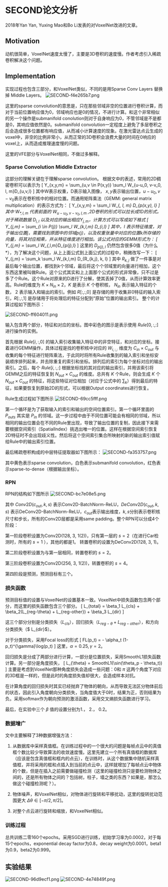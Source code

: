 # SECOND论文分析
2018年Yan Yan, Yuxing Mao和Bo Li发表的对VoxelNet改进的文章。

## Motivation
动机很简单，VoxelNet速度太慢了，主要是3D卷积的速度慢。作者考虑引入稀疏卷积解决这个问题。

## Implementation
实现过程也包含三部分，和VoxelNet类似，不同的是用Sparse Conv Layers 替换掉 Middle Layers。
<img alt="SECOND-f4e265b7.png" src="assets/SECOND-f4e265b7.png" width="" height="" >

这里的sparse convolution的意思是，只在那些邻域非空的位置进行卷积计算，而对于当前位置响应值为0，邻域响应也是0的情况，不进行计算。和这个非常相似的另一个操作是submanifold conolution则对于自身响应为0，不管邻域是不是都是0，其响应值依然是0。submanifold convolution一定程度上避免了多层卷积之后会造成很多位置都有响应值，从而减小计算速度的现象。在激光雷达点云生成的voxel中，非空的比例非常小，从而正常的3D卷积会浪费大量的时间在0响应的voxel上，从而造成推理速度慢的问题。

这里的VFE部分与VoxelNet相同，不做过多解释。

### Sparse Convolution Middle Extractor
这部分的理解关键在于理解sparse convolution。
根据文中的表述，常用的2D稠密卷积可以表示为
\[
Y_{x,y,m} = \sum_{u,v \in P(x,y)} \sum_l W_{u-u_0, v-v_0, l, m}D_{u,v,l}
\]
其中W表示权重，D表示输入图像， $x,y$表示输出位置，$u-u_0, v-v_0$表示在卷积核中的相对位置。而通用矩阵乘法（GEMM: general matrix multiplication）的表示方式为：
\[
Y_{x,y,m} = \sum_l W_{*, l, m} D_{p(x,y), l}
\]
其中 $W_{*, l, m}$ 代表前面的 $W_{u-u_0, v-v_0, l, m}$ ,2D卷积的形式可以拉长成1D的形式。对于稀疏数据 $D_{i,l}$ 以及对应的输出相应$Y_{j,m}$，计算方式可以写成如下格式
\[
Y_{j,m} = \sum_{i \in P(j)} \sum_l W_{k,l,m} D_{i,l}
\]
其中，$l$ 表示特征维度，对于输出位置$j$，需要找到原图中的邻域$p(j)$，以及权重张量中对应的位置$k$所存储的向量，将其对应相乘，并从特征维度进行相加。该公式对应的GEMM形式为：
\[
Y_{j,m} = \sum_l W_{*,l,m}D_{p(j),l}
\]
这里的 $D_{p(j),l}$ 仍然包含很多0值（为什么*），为了解决这个问题，从上上面公式到上面公式的过程中，稍微改写一下：
\[
Y_{j,m} = \sum_k \sum_l W_{k,l,m} D_{R_{k,j}, k, l}
\]
其中 $R_{k,j}$ 做了一件事是对最后每个输出位置，都找到$k$个邻域，最后将这个个邻域里的向量进行相加，这个东西这里被叫做Rule。这个公式其实和上上面那个公式的形式非常像，只不过是多了个Rule。这个Rule对原来的D进行了分解，使其丢掉了0值，从而计算效率更高。Rule的维度为 $K \times N_{in} \times 2$，$K$ 是表示 $K$ 个卷积核， $N_{in}$ 表示输入特征的个数， $2$ 表示输入和输出的索引。例如 $R[:, :, 0]$ 是存储的用于收集非0特征的输入索引，$R[:,:,1]$ 是存储用于将处理后的特征分配到“原始”位置的输出索引。
整个的计算过程如下图所示：

<img alt="SECOND-ff604011.png" src="assets/SECOND-ff604011.png" width="" height="" >

输入包含两个部分，特征和对应的坐标。图中彩色的图示是表示使用 $Rule[0, :, :]$ 进行操作的实例。

首先根据 $Rule[i, :, 0]$ 的输入索引收集输入特征中的非空特征，和对应的坐标。接着进行GEMM操作，具体过程是找的卷积核中对应的 $W_{i, :, :}$ 维度为 $C_{in} \times C_{out}$ 与收集的每个特征进行矩阵乘法，于此同时将所有Rule收集到的输入索引和坐标安装顺序排列起来，并去除重复的索引和坐标。排列后的索引为每个坐标对应的输出索引。之后，每个 $Rule[i, :, :]$ 根据坐标找的其对应的输出索引，并用该索引将GEMM之后的特征恢复到 $N_{out} \times C_{out}$ 的维度。总共有 $K$ 个Rule，则会生成 $K$ 个 $N_{out} \times C_{out}$ 的特征，将这些特征对位相加（对应于公式中的 $\sum_k$）得到最后的特征，如果要恢复到原始2D的形式，可以根据Output coordinates进行恢复。

Rule生成过程如下图所示
<img alt="SECOND-69cc5fff.png" src="assets/SECOND-69cc5fff.png" width="" height="" >

第一个循环是为了获取输入的索引和输出的空间位置索引。第一个循环里面的 $P_{outs}$ 其实是 $P_{in}$ 的邻域。这一步过程中由于不同位置可能会有相同的邻域，所以相同的输出位置会在不同的Rule里出现，导致了输出位置的复制，因此接下来需要根据空间索引（SpatialIndex）挑选出唯一的位置。这样在根据空间索引恢复2D特征时不会出现歧义性。然后将这个空间索引集合所映射的新的输出索引值赋给Rule中的输出索引位置。

最后稀疏卷积构成的中层特征提取器如下图所示：
<img alt="SECOND-fa353757.png" src="assets/SECOND-fa353757.png" width="" height="" >

其中黄色表示sparse convolution，白色表示submanifold convolution，红色表示sparse-to-dense（根据输出坐标）。

### RPN
RPN的结构如下图所示
<img alt="SECOND-bc7e08e5.png" src="assets/SECOND-bc7e08e5.png" width="" height="" >

其中 $Conv2D(c_{out}, k, s)$ 表示Conv2D-BatchNorm-ReLU，$DeConv2D(c_{out}, k, s)$ 表示DeConv2D-BatchNorm-ReLU，$c_{out}$表示输出维度，$k, s$分别表示卷积核尺寸和步长，所有的Conv2D层都是采用same padding。整个RPN可以分成4个阶段：

第一阶段卷积设置为Conv2D(128, 3, 1(2))，只有第一层的 $s=2$（在进行Car检测时，所有的 $s=1$ ），其他的都是1。
转置卷积的设置为DeConv2D(128, 3, 1)。

第二阶段卷积设置为与第一层相同，转置卷积的 $s=2$。

第三阶段卷积设置为Conv2D(256, 3, 1(2))，转置卷积的 $s=4$。

第四阶段是预测，预测目标有三个。

### 损失函数
预测目标值的设置与VoxelNet的设置基本一致。VoxelNet中损失函数包含两个部分，而这里的损失函数包含三个部分。
\[
L_{total} = \beta_1 L_{cls} + \beta_2(L_{reg-\theta} + L_{reg-other}) + \beta_3 L_{dir}
\]

这三个部分分别是分类损失（$L_{cls}$），回归损失（$L_{reg-\theta} + L_{reg-other}$），和方向分类损失（$ L_{dir}$）。

对于分类损失，采用Focal loss的形式
\[
FL(p_t) = - \alpha_t (1-p_t)^{\gamma}\log(p_t)
\]
这里，$\alpha=0.25, \gamma=2$。

回归损失是分成了两部分进行计算，一部分是位置损失，采用SmoothL1损失函数计算。另一部分是角度损失，
\[
L_{\theta} = SmoothL1(\sin(\theta_p - \theta_t))
\]
主要是考虑到VoxelNet那种角度损失会造成一些问题：0和 $\pi$ 这两个角度下对应的3D框是一样的，但是此时的角度损失值却很大，会造成样本对抗。

在计算角度的回归损失时其实已经抛弃了物体的朝向，从而导致无法区分物体前后的状态，因此引入角度朝向分类损失，当角度值大于0时，结果为正，否则结果为负。采用softmax作为朝向预测的激活函数，采用交叉熵损失函数进行学习。

最后，在实验中三个 $\beta$ 值的设置分别为1.， 2.， 0.2。

### 数据增广
文中主要解释了3种数据增强方法：

1. 从数据库中采样真值框。在训练过程中的一个很大的问题是每帧点云中的真值框个数比较少导致算法的收敛速度慢。这里先建立一个所有真值框的数据库（应该是包含真值框和框内的点云），在训练时，从这个数据集中随机采样真值框，并将采用的框和点插入到当前的点云中，这样就增加了每帧点云中物体的个数，但是在插入之前需要做碰撞检测（这里的碰撞检测只是要检测物体之间的，还是所有物体之间的？包括树，柱子，墙之类的东西？如果是，那怎么做这个碰撞检测呢？）。

2. 物体噪声，和VoxelNet相似，对物体进行旋转和平移扰动，这里的旋转扰动范围更大 $\Delta \theta \in [-\pi/2, \pi/2]$。

3. 对整个点云进行旋转和缩放，和VoxelNet相似。

### 训练过程
总共训练二零160个epochs。采用SGD进行训练，初始学习率为0.0002，对于每15个epochs，exponential decay factor为0.8，decay weight为0.0001，beta1为0.9，beta2为0.999。

## 实验结果

<img alt="SECOND-96d9ecf1.png" src="assets/SECOND-96d9ecf1.png" width="" height="" >

<img alt="SECOND-4e74849f.png" src="assets/SECOND-4e74849f.png" width="" height="" >
